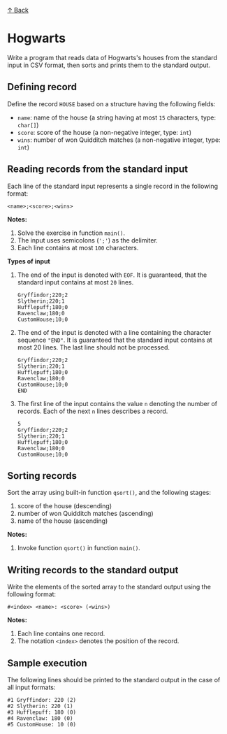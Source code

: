 [↑ Back](../../README.md)

# Hogwarts

Write a program that reads data of Hogwarts's houses from the standard input in CSV format, then sorts and prints them to the standard output.

## Defining record

Define the record `HOUSE` based on a structure having the following fields:

* `name`: name of the house (a string having at most `15` characters, type: `char[]`)
* `score`: score of the house (a non-negative integer, type: `int`)
* `wins`: number of won Quidditch matches (a non-negative integer, type: `int`)

## Reading records from the standard input

Each line of the standard input represents a single record in the following format:

```
<name>;<score>;<wins>
```

**Notes:**

1. Solve the exercise in function `main()`.
4. The input uses semicolons (`';'`) as the delimiter.
5. Each line contains at most `100` characters.

**Types of input**

1. The end of the input is denoted with `EOF`. It is guaranteed, that the standard input contains at most `20` lines.

    ```
    Gryffindor;220;2
    Slytherin;220;1
    Hufflepuff;180;0
    Ravenclaw;180;0
    CustomHouse;10;0
    ```

2. The end of the input is denoted with a line containing the character sequence `"END"`. It is guaranteed that the standard input contains at most 20 lines. The last line should not be processed.

    ```
    Gryffindor;220;2
    Slytherin;220;1
    Hufflepuff;180;0
    Ravenclaw;180;0
    CustomHouse;10;0
    END
    ```

3. The first line of the input contains the value `n` denoting the number of records. Each of the next `n` lines describes a record.

    ```
    5
    Gryffindor;220;2
    Slytherin;220;1
    Hufflepuff;180;0
    Ravenclaw;180;0
    CustomHouse;10;0
    ```

## Sorting records

Sort the array using built-in function `qsort()`, and the following stages:

1. score of the house (descending)
2. number of won Quidditch matches (ascending)
3. name of the house (ascending)

**Notes:**

1. Invoke function `qsort()` in function `main()`.

## Writing records to the standard output

Write the elements of the sorted array to the standard output using the following format:

```
#<index> <name>: <score> (<wins>)
```

**Notes:**

1. Each line contains one record.
2. The notation `<index>` denotes the position of the record.

## Sample execution

The following lines should be printed to the standard output in the case of all input formats:

```
#1 Gryffindor: 220 (2)
#2 Slytherin: 220 (1)
#3 Hufflepuff: 180 (0)
#4 Ravenclaw: 180 (0)
#5 CustomHouse: 10 (0)
```